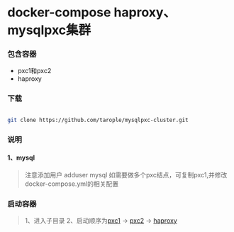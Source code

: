 # docker-compose haproxy、mysqlpxc集群

### 包含容器

* pxc1和pxc2
* haproxy

### 下载

~~~bash

git clone https://github.com/tarople/mysqlpxc-cluster.git

~~~

### 说明

#### 1、mysql
  > 注意添加用户 adduser mysql
  > 如需要做多个pxc结点，可复制pxc1,并修改docker-compose.yml的相关配置

### 启动容器

> 1、进入子目录
> 2、启动顺序为[pxc1](https://github.com/tarople/mysqlpxc-cluster/tree/master/pxc1) -> [pxc2](https://github.com/tarople/mysqlpxc-cluster/tree/master/pxc2) -> [haproxy](https://github.com/tarople/mysqlpxc-cluster/tree/master/haproxy)
